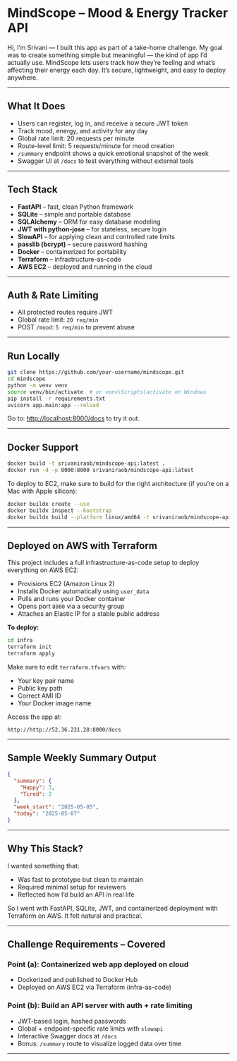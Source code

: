 # MindScope – Mood & Energy Tracker API

Hi, I’m Srivani — I built this app as part of a take-home challenge. My goal was to create something simple but meaningful — the kind of app I’d actually use. MindScope lets users track how they’re feeling and what’s affecting their energy each day. It’s secure, lightweight, and easy to deploy anywhere.

---

##  What It Does

- Users can register, log in, and receive a secure JWT token
- Track mood, energy, and activity for any day
- Global rate limit: 20 requests per minute
- Route-level limit: 5 requests/minute for mood creation
- `/summary` endpoint shows a quick emotional snapshot of the week
- Swagger UI at `/docs` to test everything without external tools

---

##  Tech Stack

- **FastAPI** – fast, clean Python framework
- **SQLite** – simple and portable database
- **SQLAlchemy** – ORM for easy database modeling
- **JWT with python-jose** – for stateless, secure login
- **SlowAPI** – for applying clean and controlled rate limits
- **passlib (bcrypt)** – secure password hashing
- **Docker** – containerized for portability
- **Terraform** – infrastructure-as-code
- **AWS EC2** – deployed and running in the cloud

---

##  Auth & Rate Limiting

- All protected routes require JWT
- Global rate limit: `20 req/min`
- POST `/mood`: `5 req/min` to prevent abuse

---

##  Run Locally

```bash
git clone https://github.com/your-username/mindscope.git
cd mindscope
python -m venv venv
source venv/bin/activate  # or venv\Scripts\activate on Windows
pip install -r requirements.txt
uvicorn app.main:app --reload
```

Go to: [http://localhost:8000/docs](http://localhost:8000/docs) to try it out.

---

##  Docker Support

```bash
docker build -t srivaniraob/mindscope-api:latest .
docker run -d -p 8000:8000 srivaniraob/mindscope-api:latest
```

To deploy to EC2, make sure to build for the right architecture (if you’re on a Mac with Apple silicon):

```bash
docker buildx create --use
docker buildx inspect --bootstrap
docker buildx build --platform linux/amd64 -t srivaniraob/mindscope-api:latest --push .
```

---

## Deployed on AWS with Terraform

This project includes a full infrastructure-as-code setup to deploy everything on AWS EC2:

- Provisions EC2 (Amazon Linux 2)
- Installs Docker automatically using `user_data`
- Pulls and runs your Docker container
- Opens port `8000` via a security group
- Attaches an Elastic IP for a stable public address

**To deploy:**

```bash
cd infra
terraform init
terraform apply
```

Make sure to edit `terraform.tfvars` with:
- Your key pair name
- Public key path
- Correct AMI ID
- Your Docker image name

Access the app at:
```
http://http://52.36.231.28:8000/docs
```

---

##  Sample Weekly Summary Output

```json
{
  "summary": {
    "Happy": 3,
    "Tired": 2
  },
  "week_start": "2025-05-05",
  "today": "2025-05-07"
}
```

---

##  Why This Stack?

I wanted something that:
- Was fast to prototype but clean to maintain
- Required minimal setup for reviewers
- Reflected how I’d build an API in real life

So I went with FastAPI, SQLite, JWT, and containerized deployment with Terraform on AWS. It felt natural and practical.

---

##  Challenge Requirements – Covered

###  Point (a): Containerized web app deployed on cloud
- Dockerized and published to Docker Hub
- Deployed on AWS EC2 via Terraform (infra-as-code)

###  Point (b): Build an API server with auth + rate limiting
- JWT-based login, hashed passwords
- Global + endpoint-specific rate limits with `slowapi`
- Interactive Swagger docs at `/docs`
- Bonus: `/summary` route to visualize logged data over time

---


